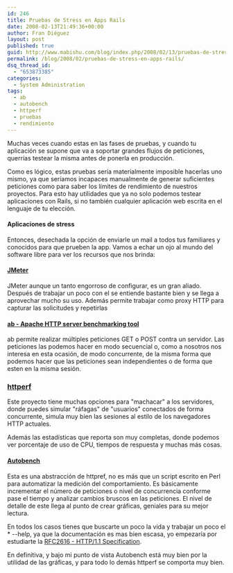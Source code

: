 ```yaml
---
id: 246
title: Pruebas de Stress en Apps Rails
date: 2008-02-13T21:49:36+00:00
author: Fran Diéguez
layout: post
published: true
guid: http://www.mabishu.com/blog/index.php/2008/02/13/pruebas-de-stress-en-apps-rails/
permalink: /blog/2008/02/pruebas-de-stress-en-apps-rails/
dsq_thread_id:
  - "653873385"
categories:
  - System Administration
tags:
  - ab
  - autobench
  - httperf
  - pruebas
  - rendimiento
---
```

Muchas veces cuando estas en las fases de pruebas, y cuando tu aplicaci&oacute;n se supone que va a soportar grandes flujos de peticiones, querr&iacute;as testear la misma antes de ponerla en producci&oacute;n.

Como es l&oacute;gico, estas pruebas ser&iacute;a materialmente imposible hacerlas uno mismo, ya que ser&iacute;amos incapaces manualmente de generar suficientes peticiones como para saber los l&iacute;mites de rendimiento de nuestros proyectos.
Para esto hay utilidades que ya no solo podemos testear aplicaciones con Rails, si no tambi&eacute;n cualquier aplicaci&oacute;n web  escrita en el lenguaje de tu elecci&oacute;n.
<h4>Aplicaciones de stress</h4>
Entonces, desechada la opci&oacute;n de enviarle un mail a todos tus familiares y conocidos para que prueben la app. Vamos a echar un ojo al mundo del software libre para ver los recursos que nos brinda:
<h4><a href="http://jakarta.apache.org/jmeter/" title="JMeter">JMeter</a></h4>
JMeter aunque un tanto engorroso de configurar, es un gran aliado. Despu&eacute;s de trabajar un poco con el se entiende bastante bien y se llega a aprovechar mucho su uso. Adem&aacute;s permite trabajar como proxy HTTP para capturar las solicitudes y repetirlas
<h4><a href="http://httpd.apache.org/docs/2.0/programs/ab.html">ab - Apache HTTP server benchmarking tool</a></h4>
ab permite realizar m&uacute;ltiples peticiones GET o POST contra un servidor. Las peticiones las podemos hacer en modo secuencial o, como a nosotros nos interesa en esta ocasi&oacute;n, de modo concurrente, de la misma forma que podemos hacer que las peticiones sean independientes o de forma que esten en la misma sesi&oacute;n.
<h3><a href="http://www.hpl.hp.com/research/linux/httperf/" title="httperf benchmarking tool">httperf</a></h3>
Este proyecto tiene muchas opciones para "machacar" a los servidores, donde puedes simular "r&aacute;fagas" de "usuarios" conectados de forma concurrente, simula muy bien las sesiones al estilo de los navegadores HTTP actuales.

Adem&aacute;s las estad&iacute;sticas que reporta son muy completas, donde podemos ver porcentaje de uso de CPU, tiempos de respuesta y muchas m&aacute;s cosas.
<h4><a href="http://www.xenoclast.org/autobench/" title="Autobench benchmarking tool">Autobench</a></h4>
Esta es una abstracci&oacute;n de httpref, no es m&aacute;s que un script escrito en Perl para automatizar la medici&oacute;n del comportamiento. Es b&aacute;sicamente incrementar el n&uacute;mero de peticiones o nivel de concurrencia conforme pase el tiempo y analizar cambios bruscos en las peticiones.
El nivel de detalle de este llega al punto de crear gr&aacute;ficas, geniales para su mejor lectura.

En todos los casos tienes que buscarte un poco la vida y trabajar un poco el * --help, ya que la documentaci&oacute;n es mas bien escasa, yo empezar&iacute;a por estudiarte la <a href="http://www.w3.org/Protocols/rfc2616/rfc2616.html" title="Especificaci&oacute;n de HTTP/1.1">RFC2616 - HTTP/1.1 Specification</a>.

En definitiva, y bajo mi punto de vista Autobench est&aacute; muy bien por la utilidad de las gr&aacute;ficas, y para todo lo dem&aacute;s httperf se comporta muy bien.